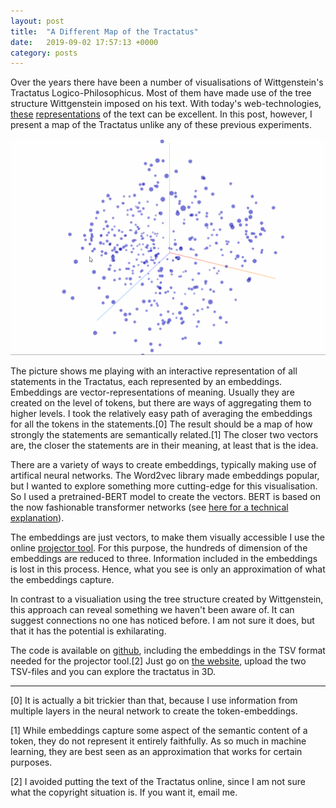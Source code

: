 ```yaml
---
layout: post
title:  "A Different Map of the Tractatus"
date:   2019-09-02 17:57:13 +0000
category: posts
---
```


Over the years there have been a number of visualisations of Wittgenstein's Tractatus Logico-Philosophicus. Most of them have made use of the tree structure Wittgenstein imposed on his text. With today's web-technologies, [these](https://homepage.univie.ac.at/noichlm94/posts/tractatus/) [representations](https://pbellon.github.io/tractatus-tree/) of the text can be excellent. In this post, however, I present a map of the Tractatus unlike any of these previous experiments.

![3D GIF of Tractatus statements](/assets/images/visualisation_tractatus.gif)

The picture shows me playing with an interactive representation of all statements in the Tractatus, each represented by an embeddings. Embeddings are vector-representations of meaning. Usually they are created on the level of tokens, but there are ways of aggregating them to higher levels. I took the relatively easy path of averaging the embeddings for all the tokens in the statements.[0] The result should be a map of how strongly the statements are semantically related.[1] The closer two vectors are, the closer the statements are in their meaning, at least that is the idea.

There are a variety of ways to create embeddings, typically making use of artifical neural networks. The Word2vec library made embeddings popular, but I wanted to explore something more cutting-edge for this visualisation. So I used a pretrained-BERT model to create the vectors. BERT is based on the now fashionable transformer networks (see [here for a technical explanation](http://nlp.seas.harvard.edu/2018/04/03/attention.html)).

The embeddings are just vectors, to make them visually accessible I use the online [projector tool](http://projector.tensorflow.org/). For this purpose, the hundreds of dimension of the embeddings are reduced to three. Information included in the embeddings is lost in this process. Hence, what you see is only an approximation of what the embeddings capture.

In contrast to a visualiation using the tree structure created by Wittgenstein, this approach can reveal something we haven't been aware of. It can suggest connections no one has noticed before. I am not sure it does, but that it has the potential is exhilarating.

The code is available on [github](https://github.com/dstrohmaier/tractatus_embeddings/), including the embeddings in the TSV format needed for the projector tool.[2] Just go on [the website](http://projector.tensorflow.org/), upload the two TSV-files and you can explore the tractatus in 3D.

---
[0] It is actually a bit trickier than that, because I use information from multiple layers in the neural network to create the token-embeddings.

[1] While embeddings capture some aspect of the semantic content of a token, they do not represent it entirely faithfully. As so much in machine learning, they are best seen as an approximation that works for certain purposes.

[2] I avoided putting the text of the Tractatus online, since I am not sure what the copyright situation is. If you want it, email me.
